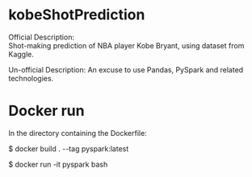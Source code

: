 # kobeShotPrediction

Official Description:  
Shot-making prediction of NBA player Kobe Bryant, using dataset from Kaggle.

Un-official Description:
An excuse to use Pandas, PySpark and related technologies.

# Docker run

In the directory containing the Dockerfile:

$ docker build . --tag pyspark:latest

$ docker run -it pyspark bash
